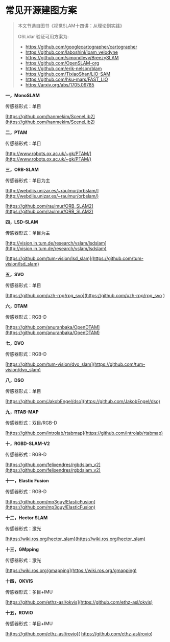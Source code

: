 # 常见开源建图方案

> 本文节选自图书《视觉SLAM十四讲：从理论到实践》
>
> OSLidar 验证可用方案为:
>
> - https://github.com/googlecartographer/cartographer
> - https://github.com/laboshinl/loam_velodyne
> - https://github.com/simondlevy/BreezySLAM
> - https://github.com/OpenSLAM-org
> - https://github.com/erik-nelson/blam
> - https://github.com/TixiaoShan/LIO-SAM
> - https://github.com/hku-mars/FAST_LIO
> - https://arxiv.org/abs/1705.09785

**一，MonoSLAM**

传感器形式：单目

[https://github.com/hanmekim/SceneLib2](https://github.com/hanmekim/SceneLib2)

**二，PTAM**

传感器形式：单目

[http://www.robots.ox.ac.uk/~gk/PTAM/](http://www.robots.ox.ac.uk/~gk/PTAM/)

**三，ORB-SLAM**

传感器形式：单目为主

[http://webdiis.unizar.es/~raulmur/orbslam/](http://webdiis.unizar.es/~raulmur/orbslam/)

[https://github.com/raulmur/ORB_SLAM2](https://github.com/raulmur/ORB_SLAM2)

**四，LSD-SLAM**

传感器形式：单目为主

[http://vision.in.tum.de/research/vslam/lsdslam](http://vision.in.tum.de/research/vslam/lsdslam)

[https://github.com/tum-vision/lsd_slam](https://github.com/tum-vision/lsd_slam)

**五，SVO**

传感器形式：单目

[https://github.com/uzh-rpg/rpg_svo](https://github.com/uzh-rpg/rpg_svo ) 

**六，DTAM**

传感器形式：RGB-D

[https://github.com/anuranbaka/OpenDTAM](https://github.com/anuranbaka/OpenDTAM)

**七，DVO**

传感器形式：RGB-D

[https://github.com/tum-vision/dvo_slam](https://github.com/tum-vision/dvo_slam)

**八，DSO**

传感器形式：单目

[https://github.com/JakobEngel/dso](https://github.com/JakobEngel/dso)

**九，RTAB-MAP**

传感器形式：双目/RGB-D

[https://github.com/introlab/rtabmap](https://github.com/introlab/rtabmap)

**十，RGBD-SLAM-V2**

传感器形式：RGB-D

[https://github.com/felixendres/rgbdslam_v2](https://github.com/felixendres/rgbdslam_v2)

**十一，Elastic Fusion**

传感器形式：RGB-D

[https://github.com/mp3guy/ElasticFusion](https://github.com/mp3guy/ElasticFusion)

**十二，Hector SLAM**

传感器形式：激光

[https://wiki.ros.org/hector_slam](https://wiki.ros.org/hector_slam)

**十三，GMpping**

传感器形式：激光

[https://wiki.ros.org/gmapping](https://wiki.ros.org/gmapping)

**十四，OKVIS**

传感器形式：多目+IMU

[https://github.com/ethz-asl/okvis](https://github.com/ethz-asl/okvis)

**十五，ROVIO**

传感器形式：单目+IMU

 [https://github.com/ethz-asl/rovio]( https://github.com/ethz-asl/rovio)



